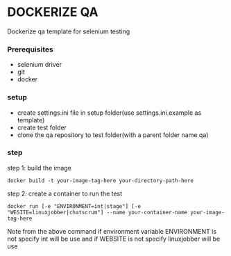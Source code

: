 # DOCKERIZE QA

Dockerize qa template for selenium testing

### Prerequisites

* selenium driver
* git
* docker

### setup

* create settings.ini file in setup folder(use settings.ini.example as template)
* create test folder
* clone the qa repository to test folder(with a parent folder name qa)

### step
step 1: build the image 
```
docker build -t your-image-tag-here your-directory-path-here
```
step 2: create a container to run the test
```
docker run [-e "ENVIRONMENT=int|stage"] [-e "WESITE=linuxjobber|chatscrum"] --name your-container-name your-image-tag-here
```
Note from the above command if environment variable ENVIRONMENT is not specify int will be use and if WEBSITE is not specify linuxjobber will be use